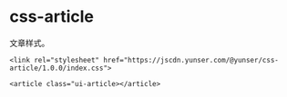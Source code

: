 # css-article

文章样式。

```
<link rel="stylesheet" href="https://jscdn.yunser.com/@yunser/css-article/1.0.0/index.css">

<article class="ui-article></article>
```
